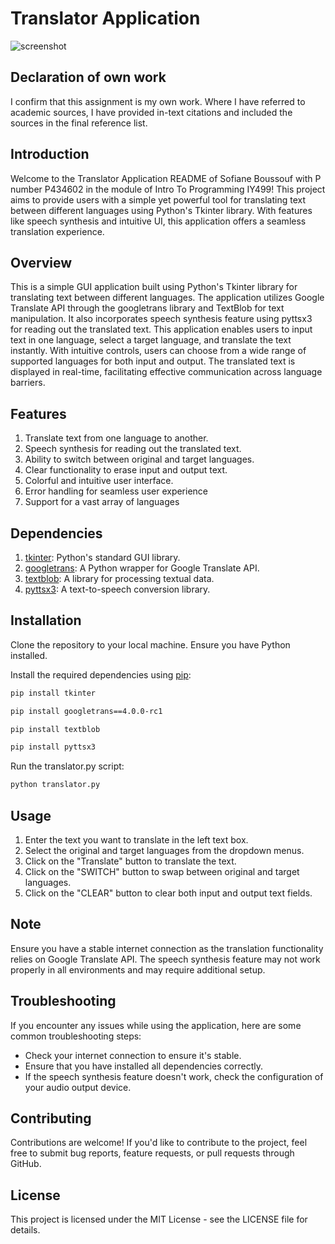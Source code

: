 # Translator Application

![screenshot](http:./image.png)

## Declaration of own work
I confirm that this assignment is my own work. Where I have referred to academic sources, I have provided in-text citations and included the sources in the final reference list.

## Introduction
Welcome to the Translator Application README of Sofiane Boussouf with P number P434602 in the module of Intro To Programming IY499! This project aims to provide users with a simple yet powerful tool for translating text between different languages using Python's Tkinter library. With features like speech synthesis and intuitive UI, this application offers a seamless translation experience.

## Overview
This is a simple GUI application built using Python's Tkinter library for translating text between different languages. The application utilizes Google Translate API through the googletrans library and TextBlob for text manipulation. It also incorporates speech synthesis feature using pyttsx3 for reading out the translated text.
This application enables users to input text in one language, select a target language, and translate the text instantly. With intuitive controls, users can choose from a wide range of supported languages for both input and output. The translated text is displayed in real-time, facilitating effective communication across language barriers.

## Features
1. Translate text from one language to another.
2. Speech synthesis for reading out the translated text.
3. Ability to switch between original and target languages.
4. Clear functionality to erase input and output text.
5. Colorful and intuitive user interface.
6. Error handling for seamless user experience
7. Support for a vast array of languages

## Dependencies
1. [tkinter](https://docs.python.org/3/library/tkinter.html): Python's standard GUI library.
2. [googletrans](https://pypi.org/project/googletrans/): A Python wrapper for Google Translate API.
3. [textblob](https://textblob.readthedocs.io/en/dev/): A library for processing textual data.
4. [pyttsx3](https://pypi.org/project/pyttsx3/): A text-to-speech conversion library.

## Installation
Clone the repository to your local machine.
Ensure you have Python installed.

Install the required dependencies using [pip](https://pip.pypa.io/en/stable/):

```bash
pip install tkinter
```
```bash
pip install googletrans==4.0.0-rc1
```
```bash
pip install textblob
```
```bash
pip install pyttsx3
```

Run the translator.py script:

```bash
python translator.py
```

## Usage
1. Enter the text you want to translate in the left text box.
2. Select the original and target languages from the dropdown menus.
3. Click on the "Translate" button to translate the text.
4. Click on the "SWITCH" button to swap between original and target languages.
5. Click on the "CLEAR" button to clear both input and output text fields.

## Note
Ensure you have a stable internet connection as the translation functionality relies on Google Translate API.
The speech synthesis feature may not work properly in all environments and may require additional setup.

## Troubleshooting
If you encounter any issues while using the application, here are some common troubleshooting steps:

* Check your internet connection to ensure it's stable.
* Ensure that you have installed all dependencies correctly.
* If the speech synthesis feature doesn't work, check the configuration of your audio output device.

## Contributing
Contributions are welcome! If you'd like to contribute to the project, feel free to submit bug reports, feature requests, or pull requests through GitHub.

## License
This project is licensed under the MIT License - see the LICENSE file for details.